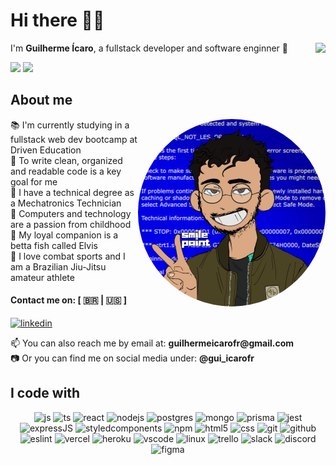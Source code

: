 # Hi there 👨‍💻

<img align="right" src="https://wakatime.com/badge/user/9114b0b5-8544-4bdd-aa56-487851877f58.svg" />
<p align="left">
  I'm <strong>Guilherme Ícaro</strong>, a fullstack developer and software enginner 🔭
</p>

<div align="left">
  <img height="150em" src="https://github-readme-stats.vercel.app/api?username=guilhermeicarofr&show_icons=true&theme=dracula&include_all_commits=true&count_private=true"/>
  <img height="150em" src="https://github-readme-stats.vercel.app/api/top-langs/?username=guilhermeicarofr&layout=compact&langs_count=7&theme=dracula"/>
</div>


## About me

<img align="right" height="300em" width="300em" style="border-radius:50em" src="https://github.com/guilhermeicarofr/guilhermeicarofr/blob/main/de1b2e36-8d91-4d7d-ae9d-2919c1a1d124.jpg"/>

<p align="left">
  📚 I'm currently studying in a fullstack web dev bootcamp at Driven Education <br>
  🧹 To write clean, organized and readable code is a key goal for me <br>
  🤖 I have a technical degree as a Mechatronics Technician <br>
  💾 Computers and technology are a passion from childhood <br>
  🐠 My loyal companion is a betta fish called Elvis <br>
  🥋 I love combat sports and I am a Brazilian Jiu-Jitsu amateur athlete
</p>
  
#### Contact me on: [ 🇧🇷 | 🇺🇸 ]
  [![linkedin](https://img.shields.io/badge/LinkedIn-0077B5?style=for-the-badge&logo=linkedin&logoColor=white)](https://www.linkedin.com/in/guilhermeicarorealb92719162/)

<p align="left">
  📫 You can also reach me by email at: <strong>guilhermeicarofr@gmail.com</strong> <br>  
  📷 Or you can find me on social media under: <strong>@gui_icarofr</strong>
</p>


## I code with

<div align="center">
  <img  alt="js" src="https://img.shields.io/badge/JavaScript-F7DF1E?style=for-the-badge&logo=javascript&logoColor=black" />
  <img  alt="ts" src="https://img.shields.io/badge/TypeScript-007ACC?style=for-the-badge&logo=typescript&logoColor=white" />
  <img  alt="react" src="https://img.shields.io/badge/React-20232A?style=for-the-badge&logo=react&logoColor=61DAFB" />
  <img  alt="nodejs" src="https://img.shields.io/badge/Node.js-43853D?style=for-the-badge&logo=node.js&logoColor=white" />
  <img  alt="postgres" src="https://img.shields.io/badge/PostgreSQL-316192?style=for-the-badge&logo=postgresql&logoColor=white" />
  <img  alt="mongo" src="https://img.shields.io/badge/MongoDB-4EA94B?style=for-the-badge&logo=mongodb&logoColor=white" />
  <img  alt="prisma" src="https://img.shields.io/badge/Prisma-3982CE?style=for-the-badge&logo=Prisma&logoColor=white" />
  <img  alt="jest" src="https://img.shields.io/badge/Jest-323330?style=for-the-badge&logo=Jest&logoColor=white" />
  <img  alt="expressJS" src="https://img.shields.io/badge/Express.js-404D59?style=for-the-badge&logo=express&logoColor=white"/>
  <img  alt="styledcomponents" src="https://img.shields.io/badge/styled--components-32F8D3?style=for-the-badge&logo=styled-components&logoColor=black"/>
  <img  alt="npm" src="https://img.shields.io/badge/NPM-d74b61?style=for-the-badge&logo=npm" />
  <img  alt="html5" src="https://img.shields.io/badge/HTML5-E34F26?style=for-the-badge&logo=html5&logoColor=white" />
  <img  alt="css" src="https://img.shields.io/badge/CSS3-1572B6?style=for-the-badge&logo=css3&logoColor=white" />
  <img  alt="git" src="https://img.shields.io/badge/GIT-E44C30?style=for-the-badge&logo=git&logoColor=white" />
  <img  alt="github" src="https://img.shields.io/badge/GitHub-100000?style=for-the-badge&logo=github&logoColor=white" />
  <img  alt="eslint" src="https://img.shields.io/badge/eslint-3A33D1?style=for-the-badge&logo=eslint&logoColor=white" />
  <img  alt="vercel" src="https://img.shields.io/badge/Vercel-000000?style=for-the-badge&logo=vercel&logoColor=white" />
  <img  alt="heroku" src="https://img.shields.io/badge/Heroku-430098?style=for-the-badge&logo=heroku&logoColor=white" />
  <img  alt="vscode" src="https://img.shields.io/badge/Code-0078D4?style=for-the-badge&logo=visual%20studio%20code&logoColor=white" />
  <img  alt="linux" src="https://img.shields.io/badge/Linux-FCC624?style=for-the-badge&logo=linux&logoColor=black" />
  <img  alt="trello" src="https://img.shields.io/badge/Trello-0052CC?style=for-the-badge&logo=trello&logoColor=white" />
  <img  alt="slack" src="https://img.shields.io/badge/Slack-4A154B?style=for-the-badge&logo=slack&logoColor=white" />  
  <img  alt="discord" src="https://img.shields.io/badge/Discord-5865f2?style=for-the-badge&logo=discord&logoColor=white" />
  <img  alt="figma" src="https://img.shields.io/badge/Figma-F24E1E?style=for-the-badge&logo=figma&logoColor=white" />
</div>





[//]: useful

[//]: https://github.com/devicons/devicon/tree/master/icons
[//]: https://emojipedia.org/
[//]: https://shields.io/
